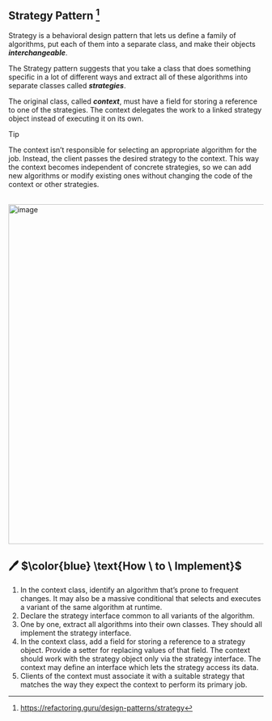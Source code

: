 ## Strategy Pattern [^1]

Strategy is a behavioral design pattern that lets us define a family of algorithms, 
put each of them into a separate class, and make their objects **_interchangeable_**.<br /> 

The Strategy pattern suggests that you take a class that does something specific in a lot of different ways and 
extract all of these algorithms into separate classes called **_strategies_**.<br /> 

The original class, called **_context_**, must have a field for storing a reference to one of the strategies. 
The context delegates the work to a linked strategy object instead of executing it on its own.<br />

> [!TIP]
The context isn’t responsible for selecting an appropriate algorithm for the job. Instead, the client passes the desired strategy to the context.
This way the context becomes independent of concrete strategies,
so we can add new algorithms or modify existing ones without changing the code of the context or other strategies.

<br />
<img width="671" alt="image" src="https://github.com/seyma-cengiz/behavioral-design-patterns/assets/97255015/ea43f121-2bd2-4f27-9fb1-25e05eccec75">
<br />

## 🖊 $\color{blue} \text{How \ to \ Implement}\$
1. In the context class, identify an algorithm that’s prone to frequent changes. It may also be a massive conditional that selects and executes a variant of the same algorithm at runtime.
2. Declare the strategy interface common to all variants of the algorithm.
3. One by one, extract all algorithms into their own classes. They should all implement the strategy interface.
4. In the context class, add a field for storing a reference to a strategy object. Provide a setter for replacing values of that field. The context should work with the strategy object only via the strategy interface. The context may define an interface which lets the strategy access its data.
5. Clients of the context must associate it with a suitable strategy that matches the way they expect the context to perform its primary job.

[^1]: https://refactoring.guru/design-patterns/strategy
